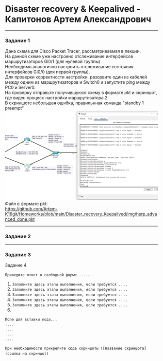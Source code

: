# Disaster recovery & Keepalived - Капитонов Артем Александрович





---

### Задание 1

Дана схема для Cisco Packet Tracer, рассматриваемая в лекции.  
На данной схеме уже настроено отслеживание интерфейсов маршрутизаторов Gi0/1 (для нулевой группы)  
Необходимо аналогично настроить отслеживание состояния интерфейсов Gi0/0 (для первой группы).  
Для проверки корректности настройки, разорвите один из кабелей между одним из маршрутизаторов и Switch0 и запустите ping между PC0 и Server0.  
На проверку отправьте получившуюся схему в формате pkt и скриншот, где виден процесс настройки маршрутизатора.2.  
В скриншоте небольшая ошибка, правильнная команда "standby 1 preempt"
![Скриншот1](https://github.com/Artem-K16git/Homeworks/blob/main/Disaster_recovery_Keepalived/img/R1_conf_ter.png)  
Файл в формате pkt:  
https://github.com/Artem-K16git/Homeworks/blob/main/Disaster_recovery_Keepalived/img/hsrp_advanced_done.pkt

---

### Задание 2

 


---

### Задание 3



Задание 4

`Приведите ответ в свободной форме........`

1. `Заполните здесь этапы выполнения, если требуется ....`
2. `Заполните здесь этапы выполнения, если требуется ....`
3. `Заполните здесь этапы выполнения, если требуется ....`
4. `Заполните здесь этапы выполнения, если требуется ....`
5. `Заполните здесь этапы выполнения, если требуется ....`
6. 

```
Поле для вставки кода...
....
....
....
....
```

`При необходимости прикрепитe сюда скриншоты
![Название скриншота](ссылка на скриншот)`
